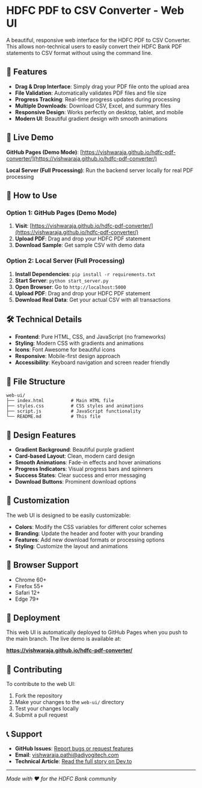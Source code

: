 # HDFC PDF to CSV Converter - Web UI

A beautiful, responsive web interface for the HDFC PDF to CSV Converter. This allows non-technical users to easily convert their HDFC Bank PDF statements to CSV format without using the command line.

## 🌟 Features

- **Drag & Drop Interface**: Simply drag your PDF file onto the upload area
- **File Validation**: Automatically validates PDF files and file size
- **Progress Tracking**: Real-time progress updates during processing
- **Multiple Downloads**: Download CSV, Excel, and summary files
- **Responsive Design**: Works perfectly on desktop, tablet, and mobile
- **Modern UI**: Beautiful gradient design with smooth animations

## 🚀 Live Demo

**GitHub Pages (Demo Mode)**: [https://vishwaraja.github.io/hdfc-pdf-converter/](https://vishwaraja.github.io/hdfc-pdf-converter/)

**Local Server (Full Processing)**: Run the backend server locally for real PDF processing

## 📱 How to Use

### Option 1: GitHub Pages (Demo Mode)
1. **Visit**: [https://vishwaraja.github.io/hdfc-pdf-converter/](https://vishwaraja.github.io/hdfc-pdf-converter/)
2. **Upload PDF**: Drag and drop your HDFC PDF statement
3. **Download Sample**: Get sample CSV with demo data

### Option 2: Local Server (Full Processing)
1. **Install Dependencies**: `pip install -r requirements.txt`
2. **Start Server**: `python start_server.py`
3. **Open Browser**: Go to `http://localhost:5000`
4. **Upload PDF**: Drag and drop your HDFC PDF statement
5. **Download Real Data**: Get your actual CSV with all transactions

## 🛠️ Technical Details

- **Frontend**: Pure HTML, CSS, and JavaScript (no frameworks)
- **Styling**: Modern CSS with gradients and animations
- **Icons**: Font Awesome for beautiful icons
- **Responsive**: Mobile-first design approach
- **Accessibility**: Keyboard navigation and screen reader friendly

## 📁 File Structure

```
web-ui/
├── index.html          # Main HTML file
├── styles.css          # CSS styles and animations
├── script.js           # JavaScript functionality
└── README.md           # This file
```

## 🎨 Design Features

- **Gradient Background**: Beautiful purple gradient
- **Card-based Layout**: Clean, modern card design
- **Smooth Animations**: Fade-in effects and hover animations
- **Progress Indicators**: Visual progress bars and spinners
- **Success States**: Clear success and error messaging
- **Download Buttons**: Prominent download options

## 🔧 Customization

The web UI is designed to be easily customizable:

- **Colors**: Modify the CSS variables for different color schemes
- **Branding**: Update the header and footer with your branding
- **Features**: Add new download formats or processing options
- **Styling**: Customize the layout and animations

## 📱 Browser Support

- Chrome 60+
- Firefox 55+
- Safari 12+
- Edge 79+

## 🚀 Deployment

This web UI is automatically deployed to GitHub Pages when you push to the main branch. The live demo is available at:

**https://vishwaraja.github.io/hdfc-pdf-converter/**

## 🤝 Contributing

To contribute to the web UI:

1. Fork the repository
2. Make your changes to the `web-ui/` directory
3. Test your changes locally
4. Submit a pull request

## 📞 Support

- **GitHub Issues**: [Report bugs or request features](https://github.com/vishwaraja/hdfc-pdf-converter/issues)
- **Email**: vishwaraja.pathi@adiyogitech.com
- **Technical Article**: [Read the full story on Dev.to](https://dev.to/34c6)

---

*Made with ❤️ for the HDFC Bank community*

